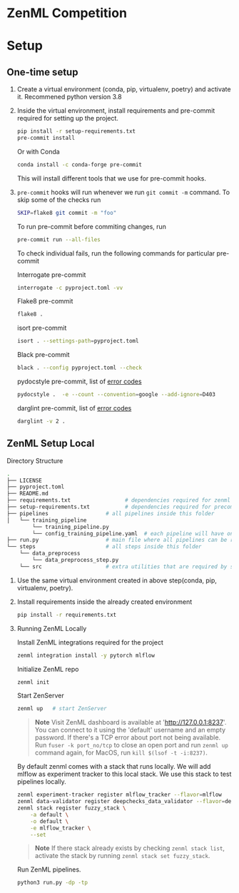 # ZenML Competition

# Setup

## One-time setup

1. Create a virtual environment (conda, pip, virtualenv, poetry) and activate it. Recommened python version 3.8

2. Inside the virtual environment, install requirements and pre-commit required for setting up the project.

    ```bash
    pip install -r setup-requirements.txt
    pre-commit install
    ```

    Or with Conda

    ```bash
    conda install -c conda-forge pre-commit
    ```

    This will install different tools that we use for pre-commit hooks.

3. `pre-commit` hooks will run whenever we run `git commit -m` command. To skip some of the checks run

    ```bash
    SKIP=flake8 git commit -m "foo"
    ```

    To run pre-commit before commiting changes, run

    ```bash
    pre-commit run --all-files
    ```

    To check individual fails, run the following commands for particular pre-commit

    Interrogate pre-commit

    ```bash
    interrogate -c pyproject.toml -vv
    ```

    Flake8 pre-commit

    ```bash
    flake8 .
    ```

    isort pre-commit

    ```bash
    isort . --settings-path=pyproject.toml
    ```

    Black pre-commit

    ```bash
    black . --config pyproject.toml --check
    ```

    pydocstyle pre-commit, list of [error codes](https://www.pydocstyle.org/en/stable/error_codes.html)

    ```bash
    pydocstyle .  -e --count --convention=google --add-ignore=D403
    ```

    darglint pre-commit, list of [error codes](https://github.com/terrencepreilly/darglint#error-codes)

    ```bash
    darglint -v 2 .
    ```

## ZenML Setup Local

Directory Structure

```bash
.
├── LICENSE
├── pyproject.toml
├── README.md
├── requirements.txt                 # dependencies required for zenml project
├── setup-requirements.txt           # dependencies required for precommit
├── pipelines                  # all pipelines inside this folder
│   └── training_pipeline
        └── training_pipeline.py
        └── config_training_pipeline.yaml  # each pipeline will have one config file containing information regarding step and other configuration
├── run.py                     # main file where all pipelines can be run
└── steps                      # all steps inside this folder
    └── data_preprocess
        └── data_preprocess_step.py
    └── src                    # extra utilities that are required by steps added in this folder

```

1. Use the same virtual environment created in above step(conda, pip, virtualenv, poetry).

2. Install requirements inside the already created environment

    ```bash
    pip install -r requirements.txt
    ```

3. Running ZenML Locally

    Install ZenML integrations required for the project

    ```bash
    zenml integration install -y pytorch mlflow
    ```

    Initialize ZenML repo

    ```bash
    zenml init
    ```

    Start ZenServer

    ```bash
    zenml up   # start ZenServer
    ```

    > **Note**
    > Visit  ZenML dashboard is available at 'http://127.0.0.1:8237'. You can connect to it using the 'default' username and an empty password.
    > If there's a TCP error about port not being available. Run `fuser -k port_no/tcp` to close an open port and run `zenml up` command again, for MacOS, run `kill $(lsof -t -i:8237)`.

    By default zenml comes with a stack that runs locally. We will add mlflow as experiment tracker to this local stack. We use this stack to test pipelines locally.

    ```bash
    zenml experiment-tracker register mlflow_tracker --flavor=mlflow
    zenml data-validator register deepchecks_data_validator --flavor=deepchecks
    zenml stack register fuzzy_stack \
        -a default \
        -o default \
        -e mlflow_tracker \
        --set
    ```

    > **Note**
    > If there stack already exists by checking `zenml stack list`, activate the stack by running `zenml stack set fuzzy_stack`.

    Run ZenML pipelines.

    ```bash
    python3 run.py -dp -tp
    ```
